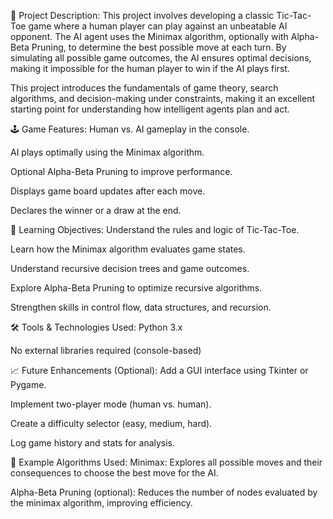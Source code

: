 📄 Project Description:
This project involves developing a classic Tic-Tac-Toe game where a human player can play against an unbeatable AI opponent. The AI agent uses the Minimax algorithm, optionally with Alpha-Beta Pruning, to determine the best possible move at each turn. By simulating all possible game outcomes, the AI ensures optimal decisions, making it impossible for the human player to win if the AI plays first.

This project introduces the fundamentals of game theory, search algorithms, and decision-making under constraints, making it an excellent starting point for understanding how intelligent agents plan and act.

🕹️ Game Features:
Human vs. AI gameplay in the console.

AI plays optimally using the Minimax algorithm.

Optional Alpha-Beta Pruning to improve performance.

Displays game board updates after each move.

Declares the winner or a draw at the end.

🧠 Learning Objectives:
Understand the rules and logic of Tic-Tac-Toe.

Learn how the Minimax algorithm evaluates game states.

Understand recursive decision trees and game outcomes.

Explore Alpha-Beta Pruning to optimize recursive algorithms.

Strengthen skills in control flow, data structures, and recursion.

🛠️ Tools & Technologies Used:
Python 3.x

No external libraries required (console-based)

📈 Future Enhancements (Optional):
Add a GUI interface using Tkinter or Pygame.

Implement two-player mode (human vs. human).

Create a difficulty selector (easy, medium, hard).

Log game history and stats for analysis.

📌 Example Algorithms Used:
Minimax: Explores all possible moves and their consequences to choose the best move for the AI.

Alpha-Beta Pruning (optional): Reduces the number of nodes evaluated by the minimax algorithm, improving efficiency.
